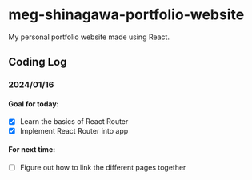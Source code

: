 # meg-shinagawa-portfolio-website
My personal portfolio website made using React. 
## Coding Log
### 2024/01/16 
#### Goal for today:
- [X] Learn the basics of React Router
- [X] Implement React Router into app
#### For next time:
- [ ] Figure out how to link the different pages together
